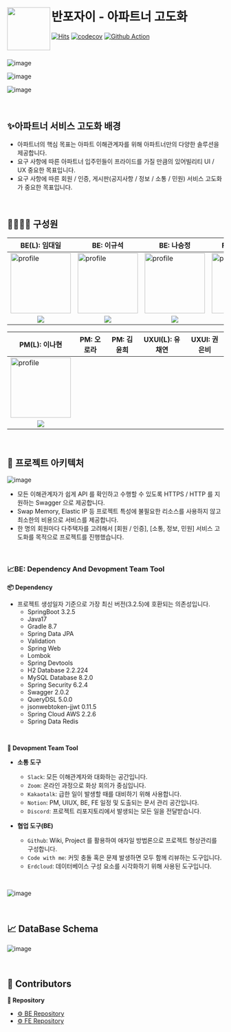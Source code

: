 # 반포자이 - 아파트너 고도화 <a href="https://fe-project-tau.vercel.app/seoul-signiel"><img src="https://github.com/Final-Project-Team6/BE_Project/assets/131642334/17b9e1be-a56b-4afd-b2ca-67fbfd366b7a" align="left" width="100"></a>

[![Hits](https://hits.seeyoufarm.com/api/count/incr/badge.svg?url=https%3A%2F%2Fgithub.com%2Fdepromeet%2Fstreet-drop-server&count_bg=%2328DBE6&title_bg=%232D3540&icon=&icon_color=%23E7E7E7&title=hits&edge_flat=false)](https://hits.seeyoufarm.com)
[![codecov](https://codecov.io/gh/depromeet/street-drop-server/branch/dev/graph/badge.svg?token=7EHWI73ZQU)](https://codecov.io/gh/depromeet/street-drop-server)
[![Github Action](https://github.com/depromeet/street-drop-server/actions/workflows/coverage.yml/badge.svg)](https://github.com/depromeet/street-drop-server/actions)

<br/>

![image](https://github.com/Final-Project-Team6/BE_Project/assets/131642334/3a950b34-fa8c-429a-a519-94e0b29743b1)

![image](https://github.com/Final-Project-Team6/BE_Project/assets/131642334/f929ae69-a8e0-409f-be87-4df0f2512259)

![image](https://github.com/Final-Project-Team6/BE_Project/assets/131642334/ca807190-412d-4c4f-9f61-e3ee8bbf312e)


<br/>


## ✨아파트너 서비스 고도화 배경

- 아파트너의 핵심 목표는 아파트 이해관계자를 위해 아파트너만의 다양한 솔루션을 제공합니다.
- 요구 사항에 따른 아파트너 입주민들이 프라이드를 가질 만큼의 있어빌리티 UI / UX 중요한 목표입니다.
- 요구 사항에 따른 회원 / 인증, 게시판(공지사항 / 정보 / 소통 / 민원) 서비스 고도화가 중요한 목표입니다.


<br/>



##  👨‍👩‍👧‍👦  구성원

| BE(L): 임대일                                                | BE: 이규석                                                   | BE: 나승정                                                   | FE(L): 박수빈                                                | FE: 이주홍                                                   |
| ------------------------------------------------------------ | ------------------------------------------------------------ | ------------------------------------------------------------ | ------------------------------------------------------------ | ------------------------------------------------------------ |
| <a href="https://github.com/LimdaeIl"><img src="https://avatars.githubusercontent.com/u/131642334?v=4" alt="profile" width="140" height="140"></a> | <a href="https://github.com/cutegyuseok"><img src="https://avatars.githubusercontent.com/u/103543611?v=4" alt="profile" width="140" height="140"></a> | <a href="https://github.com/NaSJ93"><img src="https://avatars.githubusercontent.com/u/145634600?v=4" alt="profile" width="140" height="140"></a> | <a href="https://github.com/subinsad"><img src="https://avatars.githubusercontent.com/u/92204014?v=4" alt="profile" width="140" height="140"></a> | <a href="https://github.com/dlwnghd"><img src="https://avatars.githubusercontent.com/u/61799492?v=4" width="140" height="140"></a> |
| <div align="center"><a href="https://github.com/LimdaeIl" target="_blank"><img src="https://img.shields.io/badge/LimdaeIl-181717?style=for-the-social&logo=github&logoColor=white"/></a></div> | <div align="center"><a href="https://github.com/cutegyuseok" target="_blank"><img src="https://img.shields.io/badge/cutegyuseok-181717?style=for-the-social&logo=github&logoColor=white"/></a></div> | <div align="center"><a href="https://github.com/NaSJ93" target="_blank"><img src="https://img.shields.io/badge/NaSJ93-181717?style=for-the-social&logo=github&logoColor=white"/></a></div> | <div align="center"><a href="https://github.com/subinsad" target="_blank"><img src="https://img.shields.io/badge/subinsad-181717?style=for-the-social&logo=github&logoColor=white"/></a></div> | <div align="center"><a href="https://github.com/dlwnghd" target="_blank"><img src="https://img.shields.io/badge/dlwnghd-181717?style=for-the-social&logo=github&logoColor=white"/></a></div> |

| PM(L): 이나현                                                | PM: 오로라 | PM: 김윤희 | UXUI(L): 유채연 | UXUI: 권은비 |
| ------------------------------------------------------------ | ---------- | ---------- | --------------- | ------------ |
| <a href="https://www.linkedin.com/in/nahyunlee-yeriel/"><img src="https://cdn-icons-png.flaticon.com/512/3736/3736502.png" alt="profile" width="140" height="140"></a> |            |            |                 |              |
| <div align="center"><a href="https://www.linkedin.com/in/nahyunlee-yeriel/"><img src="https://img.shields.io/badge/이_나_현-%230077B5.svg?style=for-the-socail&logo=linkedin&logoColor=white"/></a></div> |            |            |                 |              |

<br/>


## 🚎 프로젝트 아키텍처


![image](https://github.com/Final-Project-Team6/BE_Project/assets/131642334/05ae149e-e1ec-426f-9660-9e1543dfc9f1)

- 모든 이해관계자가 쉽게 API 를 확인하고 수행할 수 있도록 HTTPS / HTTP 를 지원하는 Swagger 으로 제공합니다.
- Swap Memory, Elastic IP 등 프로젝트 특성에 불필요한 리소스를 사용하지 않고 최소한의 비용으로 서비스를 제공합니다.
- 한 명의 회원마다 다주택자를 고려해서 [회원 / 인증], [소통, 정보, 민원] 서비스 고도화를 목적으로 프로젝트를 진행했습니다.

<br/>

### 📈BE: Dependency And Devopment Team Tool

**📦 Dependency**
- 프로젝트 생성일자 기준으로 가장 최신 버전(3.2.5)에 호환되는 의존성입니다.
  - SpringBoot 3.2.5
  - Java17
  - Gradle 8.7
  - Spring Data JPA
  - Validation
  - Spring Web
  - Lombok
  - Spring Devtools
  - H2 Database 2.2.224
  - MySQL Database 8.2.0
  - Spring Security 6.2.4
  - Swagger 2.0.2
  - QueryDSL 5.0.0
  - jsonwebtoken-jjwt 0.11.5
  - Spring Cloud AWS 2.2.6
  - Spring Data Redis
 
<br/>

**🚀 Devopment Team Tool**
- **소통 도구**
  - `Slack`: 모든 이해관계자와 대화하는 공간입니다.
  - `Zoom`: 온라인 과정으로 화상 회의가 중심입니다.
  - `Kakaotalk`: 급한 일이 발생할 때를 대비하기 위해 사용합니다.
  - `Notion`: PM, UIUX, BE, FE 일정 및 도출되는 문서 관리 공간입니다.
  - `Discord`: 프로젝트 리포지토리에서 발생되는 모든 일을 전달받습니다.


- **협업 도구(BE)**
  - `Github`: Wiki, Project 를 활용하여 애자일 방법론으로 프로젝트 형상관리를 구성합니다.
  - `Code with me`: 커밋 충돌 혹은 문제 발생하면 모두 함께 리뷰하는 도구입니다.
  - `Erdcloud`: 데이터베이스 구성 요소를 시각화하기 위해 사용된 도구입니다.

<br/>

![image](https://github.com/Final-Project-Team6/BE_Project/assets/131642334/ece70e2e-fe73-4a19-92d1-432985968e79)

<br/>

## 📈 DataBase Schema
![image](https://github.com/Final-Project-Team6/BE_Project/assets/131642334/973744b8-9430-4977-81e9-1978d4955127)

<br/>

## 🍃 Contributors
**👜 Repository**
- [⚙️ BE Repository](https://github.com/Final-Project-Team6/BE_Project)
- [⚙️ FE Repository](https://github.com/Final-Project-Team6/FE_Project)

